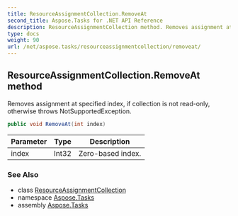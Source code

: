 ```yaml
---
title: ResourceAssignmentCollection.RemoveAt
second_title: Aspose.Tasks for .NET API Reference
description: ResourceAssignmentCollection method. Removes assignment at specified index if collection is not readonly otherwise throws NotSupportedException
type: docs
weight: 90
url: /net/aspose.tasks/resourceassignmentcollection/removeat/
---
```

## ResourceAssignmentCollection.RemoveAt method

Removes assignment at specified index, if collection is not read-only, otherwise throws NotSupportedException.

```csharp
public void RemoveAt(int index)
```

| Parameter | Type | Description |
| --- | --- | --- |
| index | Int32 | Zero-based index. |

### See Also

* class [ResourceAssignmentCollection](../)
* namespace [Aspose.Tasks](../../resourceassignmentcollection/)
* assembly [Aspose.Tasks](../../../)


